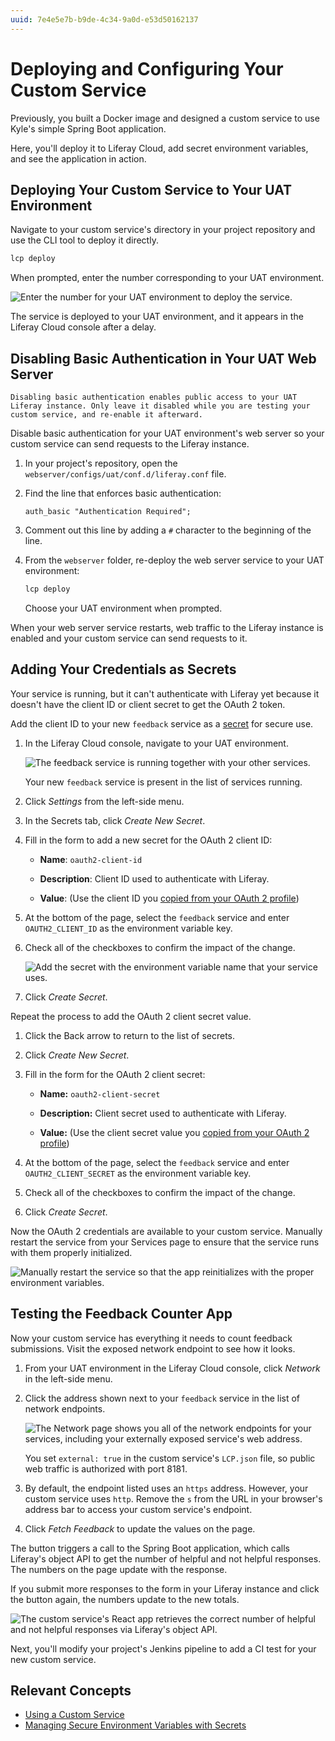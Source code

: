```yaml
---
uuid: 7e4e5e7b-b9de-4c34-9a0d-e53d50162137
---
```


# Deploying and Configuring Your Custom Service

Previously, you built a Docker image and designed a custom service to use Kyle's simple Spring Boot application.

Here, you'll deploy it to Liferay Cloud, add secret environment variables, and see the application in action.

## Deploying Your Custom Service to Your UAT Environment

Navigate to your custom service's directory in your project repository and use the CLI tool to deploy it directly.

```bash
lcp deploy
```

When prompted, enter the number corresponding to your UAT environment.

![Enter the number for your UAT environment to deploy the service.](./deploying-and-configuring-your-custom-service/images/01.png)

The service is deployed to your UAT environment, and it appears in the Liferay Cloud console after a delay.

## Disabling Basic Authentication in Your UAT Web Server

```{warning}
Disabling basic authentication enables public access to your UAT Liferay instance. Only leave it disabled while you are testing your custom service, and re-enable it afterward.
```

Disable basic authentication for your UAT environment's web server so your custom service can send requests to the Liferay instance.

1. In your project's repository, open the `webserver/configs/uat/conf.d/liferay.conf` file.

1. Find the line that enforces basic authentication:

   ```
   auth_basic "Authentication Required";
   ```

1. Comment out this line by adding a `#` character to the beginning of the line.

1. From the `webserver` folder, re-deploy the web server service to your UAT environment:

   ```bash
   lcp deploy
   ```

   Choose your UAT environment when prompted.

When your web server service restarts, web traffic to the Liferay instance is enabled and your custom service can send requests to it.

## Adding Your Credentials as Secrets

Your service is running, but it can't authenticate with Liferay yet because it doesn't have the client ID or client secret to get the OAuth 2 token.

Add the client ID to your new `feedback` service as a [secret](https://learn.liferay.com/web/guest/w/liferay-cloud/infrastructure-and-operations/security/managing-secure-environment-variables-with-secrets) for secure use.

1. In the Liferay Cloud console, navigate to your UAT environment.

   ![The feedback service is running together with your other services.](./deploying-and-configuring-your-custom-service/images/02.png)

   Your new `feedback` service is present in the list of services running.

1. Click *Settings* from the left-side menu.

1. In the Secrets tab, click *Create New Secret*.

1. Fill in the form to add a new secret for the OAuth 2 client ID:

    * **Name**: `oauth2-client-id`

    * **Description**: Client ID used to authenticate with Liferay.

    * **Value**: (Use the client ID you [copied from your OAuth 2 profile](./configuring-liferay-for-a-custom-feedback-counter-service.md#add-and-configure-an-oauth-2-profile))

1. At the bottom of the page, select the `feedback` service and enter `OAUTH2_CLIENT_ID` as the environment variable key.

1. Check all of the checkboxes to confirm the impact of the change.

   ![Add the secret with the environment variable name that your service uses.](./deploying-and-configuring-your-custom-service/images/03.png)

1. Click *Create Secret*.

Repeat the process to add the OAuth 2 client secret value.

1. Click the Back arrow to return to the list of secrets.

1. Click *Create New Secret*.

1. Fill in the form for the OAuth 2 client secret:

   * **Name:** `oauth2-client-secret`

   * **Description:** Client secret used to authenticate with Liferay.

   * **Value:** (Use the client secret value you [copied from your OAuth 2 profile](./configuring-liferay-for-a-custom-feedback-counter-service.md#add-and-configure-an-oauth-2-profile))

1. At the bottom of the page, select the `feedback` service and enter `OAUTH2_CLIENT_SECRET` as the environment variable key.

1. Check all of the checkboxes to confirm the impact of the change.

1. Click *Create Secret*.

Now the OAuth 2 credentials are available to your custom service. Manually restart the service from your Services page to ensure that the service runs with them properly initialized.

![Manually restart the service so that the app reinitializes with the proper environment variables.](./deploying-and-configuring-your-custom-service/images/04.png)

## Testing the Feedback Counter App

Now your custom service has everything it needs to count feedback submissions. Visit the exposed network endpoint to see how it looks.

1. From your UAT environment in the Liferay Cloud console, click *Network* in the left-side menu.

1. Click the address shown next to your `feedback` service in the list of network endpoints.

   ![The Network page shows you all of the network endpoints for your services, including your externally exposed service's web address.](./deploying-and-configuring-your-custom-service/images/05.png)

   You set `external: true` in the custom service's `LCP.json` file, so public web traffic is authorized with port 8181.

1. By default, the endpoint listed uses an `https` address. However, your custom service uses `http`. Remove the `s` from the URL in your browser's address bar to access your custom service's endpoint.

1. Click *Fetch Feedback* to update the values on the page.

The button triggers a call to the Spring Boot application, which calls Liferay's object API to get the number of helpful and not helpful responses. The numbers on the page update with the response.

If you submit more responses to the form in your Liferay instance and click the button again, the numbers update to the new totals.

![The custom service's React app retrieves the correct number of helpful and not helpful responses via Liferay's object API.](./deploying-and-configuring-your-custom-service/images/06.png)

Next, you'll modify your project's Jenkins pipeline to add a CI test for your new custom service.

## Relevant Concepts

* [Using a Custom Service](https://learn.liferay.com/web/guest/w/liferay-cloud/platform-services/using-a-custom-service)
* [Managing Secure Environment Variables with Secrets](https://learn.liferay.com/web/guest/w/liferay-cloud/infrastructure-and-operations/security/managing-secure-environment-variables-with-secrets)
